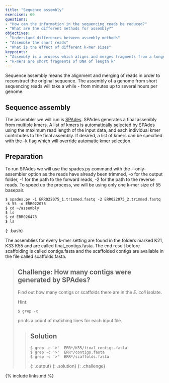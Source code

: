 ```yaml
---
title: "Sequence assembly"
exercises: 60
questions:
- "How can the information in the sequencing reads be reduced?"
- "What are the different methods for assembly?"
objectives:
- "Understand differences between assembly methods"
- "Assemble the short reads"
- "What is the effect of different k-mer sizes"
keypoints:
- "Assembly is a process which aligns and merges fragments from a longer DNA sequence in order to reconstruct the original sequence."
- "k-mers are short fragments of DNA of length k"
---
```


Sequence assembly means the alignment and merging of reads in order to reconstruct the original sequence. The assembly of a genome from short sequencing reads will take a while - from minutes up to several hours per genome. 

## Sequence assembly

The assembler we will run is [SPAdes](http://cab.spbu.ru/software/spades/). SPAdes generates a final assembly from multiple kmers. A list of kmers is automatically selected by SPAdes using the maximum read length of the input data, and each individual kmer contributes to the final assembly. If desired, a list of kmers can be specified with the -k flag which will override automatic kmer selection.


## Preparation

To run SPAdes we will use the spades.py command with the --only-assembler option as the reads have already been trimmed, -o for the output folder, -1 for the path to the forward reads, -2 for the path to the reverse reads. To speed up the process, we will be using only one k-mer size of 55 basepair.

~~~
$ spades.py -1 ERR022075_1.trimmed.fastq -2 ERR022075_2.trimmed.fastq -k 55 -o ERR022075
$ cd ~/assembly
$ ls 
$ cd ERR026473
$ ls
~~~
{: .bash}

The assemblies for every k-mer setting are found in the folders marked K21, K33 K55 and are called final_contigs.fasta. The end result before scaffolding is called contigs.fasta and the scaffolded contigs are available in the file called scaffolds.fasta.

> ## Challenge: How many contigs were generated by SPAdes?
>
> Find out how many contigs or scaffolds there are in the *E. coli* isolate. 
>
> Hint:
> ~~~
> $ grep -c
> ~~~
> prints a count of matching lines for each input file.
> 
> > ## Solution
> >
> > 
> > ~~~
> > $ grep -c '>'  ERR*/K55/final_contigs.fasta
> > $ grep -c '>'  ERR*/contigs.fasta
> > $ grep -c '>'  ERR*/scaffolds.fasta
> > 
> > ~~~
> > {: .output}
> {: .solution}
{: .challenge}



{% include links.md %}
